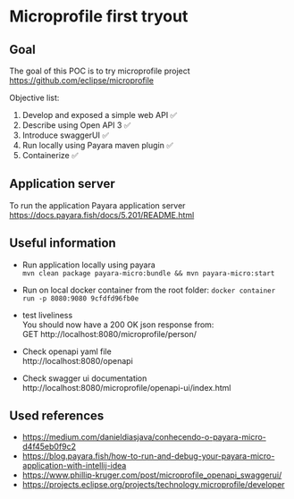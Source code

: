 # Microprofile first tryout

## Goal
The goal of this POC is to try microprofile project  
https://github.com/eclipse/microprofile

Objective list:  
1. Develop and exposed a simple web API ✅
1. Describe using Open API 3 ✅
1. Introduce swaggerUI ✅
1. Run locally using Payara maven plugin ✅
1. Containerize ✅

## Application server
To run the application Payara application server  
https://docs.payara.fish/docs/5.201/README.html

## Useful information

- Run application locally using payara  
`mvn clean package payara-micro:bundle && mvn payara-micro:start`  

- Run on local docker container
from the root folder:
`` docker container run -p 8080:9080 9cfdfd96fb0e ``

- test liveliness  
You should now have a 200 OK json response from:  
GET http://localhost:8080/microprofile/person/


- Check openapi yaml file  
http://localhost:8080/openapi

- Check swagger ui documentation
http://localhost:8080/microprofile/openapi-ui/index.html
 
## Used references

- https://medium.com/danieldiasjava/conhecendo-o-payara-micro-d4f45eb0f9c2
- https://blog.payara.fish/how-to-run-and-debug-your-payara-micro-application-with-intellij-idea
- https://www.phillip-kruger.com/post/microprofile_openapi_swaggerui/
- https://projects.eclipse.org/projects/technology.microprofile/developer

